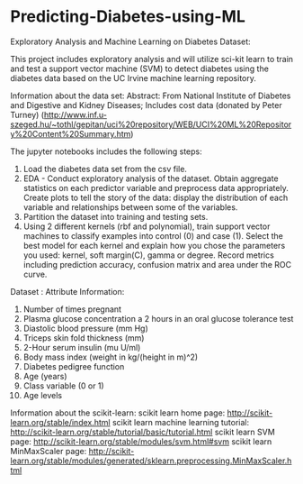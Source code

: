 # Predicting-Diabetes-using-ML

Exploratory Analysis and Machine Learning on Diabetes Dataset:

This project includes exploratory analysis and will utilize sci-kit learn to train and test a support vector machine (SVM) to detect diabetes using the diabetes data based on the UC Irvine machine learning repository. 

Information about the data set:
Abstract: From National Institute of Diabetes and Digestive and Kidney Diseases; Includes cost data
(donated by Peter Turney)
(http://www.inf.u-szeged.hu/~tothl/gepitan/uci%20repository/WEB/UCI%20ML%20Repository%20Content%20Summary.htm)

The jupyter notebooks includes the following steps:
1. Load the diabetes data set from the csv file.
2. EDA - Conduct exploratory analysis of the dataset. Obtain aggregate statistics on each predictor variable and preprocess data appropriately. Create plots to tell the story of the data: display the distribution of each variable and relationships between some of the variables.
3. Partition the dataset into training and testing sets.
4. Using 2 different kernels (rbf and polynomial), train support vector machines to classify examples into control (0) and case (1). Select the best model for each kernel and explain how you chose the parameters you used: kernel, soft margin(C), gamma or degree. Record metrics including prediction accuracy, confusion matrix and area under the ROC curve.

Dataset : Attribute Information:
1. Number of times pregnant
2. Plasma glucose concentration a 2 hours in an oral glucose tolerance test
3. Diastolic blood pressure (mm Hg)
4. Triceps skin fold thickness (mm)
5. 2-Hour serum insulin (mu U/ml)
6. Body mass index (weight in kg/(height in m)^2)
7. Diabetes pedigree function
8. Age (years)
9. Class variable (0 or 1)
10. Age levels

Information about the scikit-learn:
scikit learn home page: http://scikit-learn.org/stable/index.html
scikit learn machine learning tutorial: http://scikit-learn.org/stable/tutorial/basic/tutorial.html
scikit learn SVM page: http://scikit-learn.org/stable/modules/svm.html#svm
scikit learn MinMaxScaler page:
http://scikit-learn.org/stable/modules/generated/sklearn.preprocessing.MinMaxScaler.html


